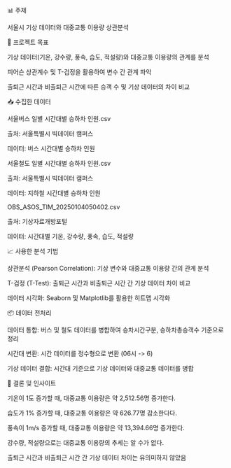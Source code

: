 
📊 주제

서울시 기상 데이터와 대중교통 이용량 상관분석


📌 프로젝트 목표

기상 데이터(기온, 강수량, 풍속, 습도, 적설량)와 대중교통 이용량의 관계를 분석

피어슨 상관계수 및 T-검정을 활용하여 변수 간 관계 파악

출퇴근 시간과 비출퇴근 시간에 따른 승객 수 및 기상 데이터의 차이 비교


📥 수집한 데이터

서울버스 일별 시간대별 승하차 인원.csv

출처: 서울특별시 빅데이터 캠퍼스

데이터: 버스 시간대별 승하차 인원

서울철도 일별 시간대별 승하차 인원.csv

출처: 서울특별시 빅데이터 캠퍼스

데이터: 지하철 시간대별 승하차 인원

OBS_ASOS_TIM_20250104050402.csv

출처: 기상자료개방포털

데이터: 시간대별 기온, 강수량, 풍속, 습도, 적설량


📈 사용한 분석 기법

상관분석 (Pearson Correlation): 기상 변수와 대중교통 이용량 간의 관계 분석

T-검정 (T-Test): 출퇴근 시간과 비출퇴근 시간 간 기상 데이터 차이 비교

데이터 시각화: Seaborn 및 Matplotlib를 활용한 히트맵 시각화


📦 데이터 전처리

데이터 통합: 버스 및 철도 데이터를 병합하여 승차시간구분, 승하차총승객수 기준으로 정리

시간대 변환: 시간 데이터를 정수형으로 변환 (06시 -> 6)

기상 데이터 결합: 시간대 기준으로 기상 데이터와 대중교통 데이터를 병합


📌 결론 및 인사이트

기온이 1도 증가할 때, 대중교통 이용량은 약 2,512.56명 증가한다.

습도가 1% 증가할 때, 대중교통 이용량은 약 626.77명 감소한다다.

풍속이 1m/s 증가할 때, 대중교통 이용량은 약 13,394.66명 증가한다.

강수량, 적설량으로는 대중교통 이용량의 추세는 알 수가 없다.

출퇴근 시간과 비출퇴근 시간 간 기상 데이터 차이는 유의미하지 않았음
